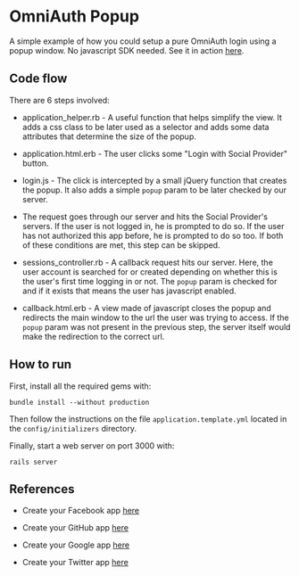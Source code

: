 # OmniAuth Popup

A simple example of how you could setup a pure OmniAuth login using a popup window. No javascript SDK needed. See it in action [here](http://omniauth-popup.herokuapp.com/).

## Code flow

There are 6 steps involved:

* application_helper.rb - A useful function that helps simplify the view. It adds a css class to be later used as a selector and adds some data attributes that determine the size of the popup.

* application.html.erb - The user clicks some "Login with Social Provider" button.

* login.js - The click is intercepted by a small jQuery function that creates the popup. It also adds a simple `popup` param to be later checked by our server.

* The request goes through our server and hits the Social Provider's servers. If the user is not logged in, he is prompted to do so. If the user has not authorized this app before, he is prompted to do so too. If both of these conditions are met, this step can be skipped.

* sessions_controller.rb - A callback request hits our server. Here, the user account is searched for or created depending on whether this is the user's first time logging in or not. The `popup` param is checked for and if it exists that means the user has javascript enabled.

* callback.html.erb - A view made of javascript closes the popup and redirects the main window to the url the user was trying to access. If the `popup` param was not present in the previous step, the server itself would make the redirection to the correct url.

## How to run

First, install all the required gems with:

    bundle install --without production

Then follow the instructions on the file `application.template.yml` located in the `config/initializers` directory.

Finally, start a web server on port 3000 with:

    rails server

## References

* Create your Facebook app [here](https://developers.facebook.com/apps)

* Create your GitHub app [here](https://github.com/settings/applications/new)

* Create your Google app [here](https://code.google.com/apis/console)

* Create your Twitter app [here](https://dev.twitter.com/apps)
